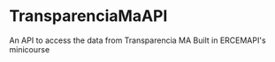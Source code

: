 # TransparenciaMaAPI
An API to access the data from Transparencia MA Built in ERCEMAPI's minicourse
